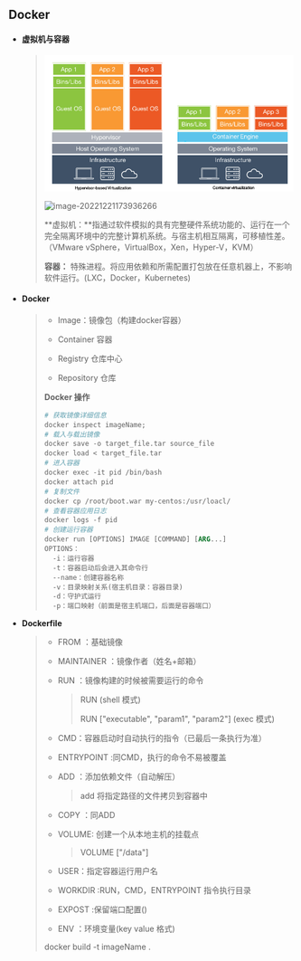 ## Docker

- #### **虚拟机与容器**

  > <img src="img\image-20221221173135219.png" alt="image-20221221173135219" style="zoom:67%;" /> 
  >
  > ![image-20221221173936266](D:\computer-program-language\中间件\Docker\img\image-20221221173936266.png) 
  >
  > **虚拟机：**指通过软件模拟的具有完整硬件系统功能的、运行在一个完全隔离环境中的完整计算机系统。与宿主机相互隔离，可移植性差。（VMware vSphere，VirtualBox，Xen，Hyper-V，KVM）
  >
  > 
  >
  > **容器：** 特殊进程。将应用依赖和所需配置打包放在任意机器上，不影响软件运行。(LXC，Docker，Kubernetes)

- #### **Docker**

  > - Image：镜像包（构建docker容器）
  >
  > - Container 容器
  > - Registry 仓库中心
  > - Repository 仓库
  >
  > **Docker 操作**
  >
  > ~~~dockerfile
  > # 获取镜像详细信息
  > docker inspect imageName;
  > # 载入与载出镜像
  > docker save -o target_file.tar source_file
  > docker load < target_file.tar 
  > # 进入容器
  > docker exec -it pid /bin/bash
  > docker attach pid
  > # 复制文件
  > docker cp /root/boot.war my-centos:/usr/loacl/
  > # 查看容器应用日志
  > docker logs -f pid
  > # 创建运行容器
  > docker run [OPTIONS] IMAGE [COMMAND] [ARG...]
  > OPTIONS：
  >   -i：运行容器
  >   -t：容器启动后会进入其命令行
  >   --name：创建容器名称
  >   -v：目录映射关系(宿主机目录：容器目录)
  >   -d：守护式运行
  >   -p：端口映射（前面是宿主机端口，后面是容器端口）
  > ~~~
  >
  
- **Dockerfile**

  > - FROM ：基础镜像
  >
  > - MAINTAINER ：镜像作者（姓名+邮箱）
  >
  > - RUN ：镜像构建的时候被需要运行的命令
  >
  >   > RUN <command> (shell 模式)
  >   >
  >   > RUN ["executable", "param1", "param2"]  (exec 模式)
  >
  > - CMD：容器启动时自动执行的指令（已最后一条执行为准）
  >
  > - ENTRYPOINT :同CMD，执行的命令不易被覆盖
  >
  > - ADD ：添加依赖文件（自动解压）
  >
  >   > add <src> <dest> 将指定路径的文件拷贝到容器中
  >
  > - COPY ：同ADD
  >
  > - VOLUME: 创建一个从本地主机的挂载点
  >
  >   > VOLUME ["/data"]
  >
  > - USER：指定容器运行用户名
  >
  > - WORKDIR :RUN，CMD，ENTRYPOINT 指令执行目录
  >
  > - EXPOST :保留端口配置()
  >
  > - ENV ：环境变量(key value 格式)
  >
  > docker build -t  imageName . 
  >
  > 

